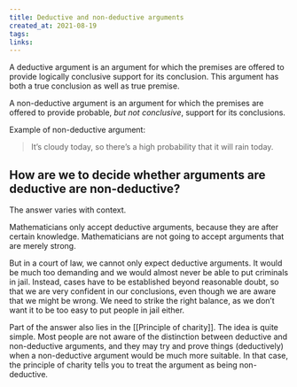 ```yaml
---
title: Deductive and non-deductive arguments
created_at: 2021-08-19
tags:
links:
---
```


A deductive argument is an argument for which the premises are offered to provide logically conclusive support for its conclusion. This argument has both a true conclusion as well as true premise.

 A non-deductive argument is an argument for which the premises are offered to provide probable, *but not conclusive*, support for its conclusions.
 
Example of non-deductive argument:

> It’s cloudy today, so there’s a high probability that it will rain today.

## How are we to decide whether arguments are deductive are non-deductive?

The answer varies with context.

Mathematicians only accept deductive arguments, because they are after certain knowledge. Mathematicians are not going to accept arguments that are merely strong.

But in a court of law, we cannot only expect deductive arguments. It would be much too demanding and we would almost never be able to put criminals in jail. Instead, cases have to be established beyond reasonable doubt, so that we are very confident in our conclusions, even though we are aware that we might be wrong. We need to strike the right balance, as we don’t want it to be too easy to put people in jail either.

Part of the answer also lies in the [[Principle of charity]]. The idea is quite simple. Most people are not aware of the distinction between deductive and non-deductive arguments, and they may try and prove things (deductively) when a non-deductive argument would be much more suitable. In that case, the principle of charity tells you to treat the argument as being non-deductive.